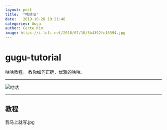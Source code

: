 ```yaml
---
layout:	post
title:	"咕咕咕"
date:	2019-10-28 19:21:40
categories: Gugu
author: Certe Kim
image: https://i.loli.net/2018/07/10/5b4392fc16594.jpg
---
```


# gugu-tutorial

咕咕教程。 教你如何正确、优雅的咕咕。

---

![咕咕](https://i.loli.net/2018/07/10/5b4392fc16594.jpg)

---

## 教程

我马上就写.jpg
